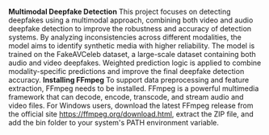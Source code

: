 **Multimodal Deepfake Detection**
This project focuses on detecting deepfakes using a multimodal approach, combining both video and audio deepfake detection to improve the robustness and accuracy of detection systems. By analyzing inconsistencies across different modalities, the model aims to identify synthetic media with higher reliability. The model is trained on the FakeAVCeleb dataset, a large-scale dataset containing both audio and video deepfakes. Weighted prediction logic is applied to combine modality-specific predictions and improve the final deepfake detection accuracy.
**Installing FFmpeg**
To support data preprocessing and feature extraction, FFmpeg needs to be installed. FFmpeg is a powerful multimedia framework that can decode, encode, transcode, and stream audio and video files.
For Windows users, download the latest FFmpeg release from the official site https://ffmpeg.org/download.html, extract the ZIP file, and add the bin folder to your system's PATH environment variable.

